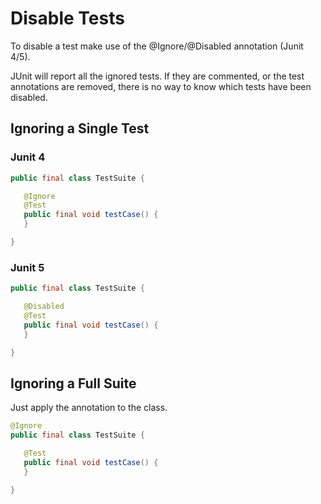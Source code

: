 # Disable Tests

To disable a test make use of the @Ignore/@Disabled annotation \(Junit 4/5\).

JUnit will report all the ignored tests. If they are commented, or the test annotations are removed, there is no way to know which tests have been disabled.

## Ignoring a Single Test

### Junit 4

```java
public final class TestSuite {

   @Ignore
   @Test
   public final void testCase() {
   }

}
```

### Junit 5

```java
public final class TestSuite {

   @Disabled
   @Test
   public final void testCase() {
   }

}
```

## Ignoring a Full Suite

Just apply the annotation to the class.

```java
@Ignore
public final class TestSuite {

   @Test
   public final void testCase() {
   }

}
```

